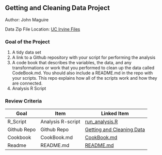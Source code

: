 ## Getting and Cleaning Data Project

Author: John Maguire

Data Zip File Location: [UC Irvine Files](http://archive.ics.uci.edu/ml/machine-learning-databases/00240/)

### Goal of the Project

1. A tidy data set
2. A link to a Github repository with your script for performing the analysis
3. A code book that describes the variables, the data, and any transformations or work that you performed to clean up the data called CodeBook.md. You should also include a README.md in the repo with your scripts. This repo explains how all of the scripts work and how they are connected.
4. Analysis R Script

### Review Criteria
| Goal  | Item | Linked Item |
| ------------- | ------------- | ------------ |
| R_Script  | Analysis R-script  | [run_analysis.R](https://github.com/john-maguire/datasciencecoursera/blob/master/Getting_And_Cleaning_Data/run_analysis.R) |
| Github Repo  | Github Repo  | [Getting and Cleaning Data](https://github.com/john-maguire/datasciencecoursera/tree/master/Getting_And_Cleaning_Data) |
| Cookbook  | CookBook.md  | [CookBook.md](https://github.com/john-maguire/datasciencecoursera/blob/master/Getting_And_Cleaning_Data/CodeBook.md) |
| Readme  | README.md  | [README.md](https://github.com/john-maguire/datasciencecoursera/blob/master/Getting_And_Cleaning_Data/README.md) |
